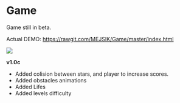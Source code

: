 # Game

Game still in beta.

Actual DEMO: https://rawgit.com/MEJSIK/Game/master/index.html

<img src="https://trello-attachments.s3.amazonaws.com/5a73479ab9d45d0e1a14d370/593e43aa23d430de37e7f17e/d376e7010a9070953f079403dff70e6c/Screenshot_4.jpg" />


**v1.0c**
  - Added colision between stars, and player to increase scores.
  - Added obstacles animations
  - Added Lifes
  - Added levels difficulty
  
